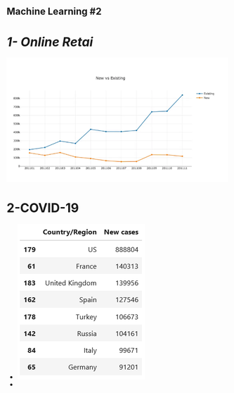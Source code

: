 ## Machine Learning #2
# _1- Online Retai_
![1.png](..%2Fimages%2F1.png)

# 2-COVID-19 
* ![covid-1.png](..%2Fimages%2Fcovid-1.png)
* 

